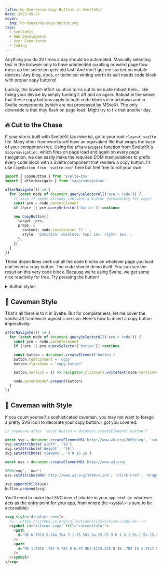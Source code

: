 ```yaml
---
title: No Non-sense Copy Buttons in SvelteKit
date: 2023-05-27
cover:
  img: no-nonsense-copy-button.svg
tags:
  - SvelteKit
  - Web Development
  - User Experience
  - Coding
---
```


<!-- also posted at https://github.com/pngwn/MDsveX/issues/385#issuecomment-1565811519 -->

Anything you do 20 times a day should be automated. Manually selecting text in the browser only to have unintended scrolling or weird page flow mess up the selection gets old fast. And don't get me started on mobile devices! Any blog, docs, or technical writing worth its salt needs code block with proper copy buttons!

Luckily, the lowest-effort solution turns out to be quite robust here... like fixing your device by simply turning it off and on again. Robust in the sense that these copy buttons apply to both code blocks in markdown and in Svelte components (which are not processed by MSveX). The only downside is that they flash on page load. Might try to fix that another day.

## 🔥 Cut to the Chase

If your site is built with SvelteKit (as mine is), go to your root `+layout.svelte` file. Many other frameworks will have an equivalent file that wraps the base of your component tree. Using the `afterNavigate` function from SvelteKit's `$app/navigation`, which fires on page load and again on every page navigation, we can easily make the required DOM manipulations to prefix every code block with a Svelte component that renders a copy button. I'll use `CopyButton from 'svelte-zoo'` here but feel free to roll your own.

```ts
import { CopyButton } from 'svelte-zoo'
import { afterNavigate } from '$app/navigation'

afterNavigate(() => {
  for (const node of document.querySelectorAll('pre > code')) {
    // skip if <pre> already contains a button (presumably for copy)
    const pre = node.parentElement
    if (!pre || pre.querySelector(`button`)) continue

    new CopyButton({
      target: pre,
      props: {
        content: node.textContent ?? '',
        style: 'position: absolute; top: 1ex; right: 1ex;',
      },
    })
  }
})
```

These dozen lines seek out all the code blocks on whatever page you load and insert a copy button. The code should demo itself. You can see the result on this very code block. Because we're using Svelte, we get some nice reactivity for free. Try pressing the button!

<details><summary>Button styles</summary>

```css
button {
  color: white;
  cursor: pointer;
  border: none;
  border-radius: 3pt;
  background-color: teal;
  padding: 2pt 4pt;
  font-size: 12pt;
  line-height: initial;
  transition: background-color 0.2s;
}
```

</details>

## 🗿 Caveman Style

That's all there is to it in Svelte. But for completeness, let me cover the vanilla JS framework agnostic version. Here's how to insert a copy button imperatively:

```ts
afterNavigate(() => {
  for (const node of document.querySelectorAll('pre > code')) {
    const pre = node.parentElement
    if (!pre || pre.querySelector(`button`)) continue

    const button = document.createElement('button')
    button.textContent = 'Copy'
    button.className = 'copy-button'

    button.onclick = () => navigator.clipboard.writeText(node.textContent ?? '')

    node.parentNode?.prepend(button)
  }
})
```

## 🔨 Caveman with Style

If you count yourself a sophisticated caveman, you may not want to forego a pretty SVG icon to decorate your copy button. I got you covered:

```ts
// anywhere after `const button = document.createElement('button')`

const svg = document.createElementNS('http://www.w3.org/2000/svg', 'svg')
svg.setAttribute('width', '16')
svg.setAttribute('height', '16')
svg.setAttribute('viewBox', '0 0 16 16')

const use = document.createElementNS('http://www.w3.org/

2000/svg', 'use')
use.setAttributeNS('http://www.w3.org/1999/xlink', 'xlink:href', '#copy-icon')

svg.appendChild(use)
button.prepend(svg)
```

You'll need to make that SVG icon `xlink`able in your `app.html` (or whatever acts as the entry point for your app, from where the `<symbol>` is sure to be accessible):

```html
<svg style="display: none">
  <!-- https://icones.js.org/collection/all?s=octicon:copy-16 -->
  <symbol id="octicon-copy" fill="currentColor">
    <path
      d="M0 6.75C0 5.784.784 5 1.75 5h1.5a.75.75 0 0 1 0 1.5h-1.5a.25.25 0 0 0-.25.25v7.5c0 .138.112.25.25.25h7.5a.25.25 0 0 0 .25-.25v-1.5a.75.75 0 0 1 1.5 0v1.5A1.75 1.75 0 0 1 9.25 16h-7.5A1.75 1.75 0 0 1 0 14.25Z"
    />
    <path
      d="M5 1.75C5 .784 5.784 0 6.75 0h7.5C15.216 0 16 .784 16 1.75v7.5A1.75 1.75 0 0 1 14.25 11h-7.5A1.75 1.75 0 0 1 5 9.25Zm1.75-.25a.25.25 0 0 0-.25.25v7.5c0 .138.112.25.25.25h7.5a.25.25 0 0 0 .25-.25v-7.5a.25.25 0 0 0-.25-.25Z"
    />
  </symbol>
</svg>
```

